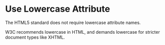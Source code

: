# Use Lowercase Attribute

The HTML5 standard does not require lowercase attribute names.

W3C recommends lowercase in HTML, and demands lowercase for stricter document types like XHTML.